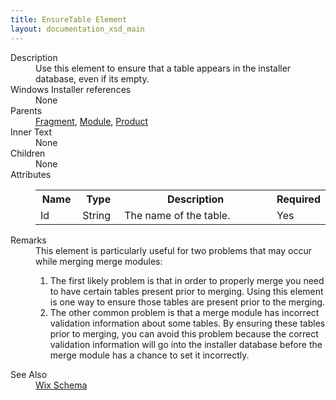 ```yaml
---
title: EnsureTable Element
layout: documentation_xsd_main
---
```

<dl>
  <dt>Description</dt>
  <dd>                 Use this element to ensure that a table appears in the installer database, even if its empty.             </dd>
  <dt>Windows Installer references</dt>
  <dd>None</dd>
  <dt>Parents</dt>
  <dd>
    <a href="../fragment/">Fragment</a>, <a href="../module/">Module</a>, <a href="../product/">Product</a></dd>
  <dt>Inner Text</dt>
  <dd>None</dd>
  <dt>Children</dt>
  <dd>None</dd>
  <dt>Attributes</dt>
  <dd>
    <table cellspacing="0" cellpadding="0" class="schema">
      <tr>
        <th width="15%">Name</th>
        <th width="15%">Type</th>
        <th width="65%">Description</th>
        <th width="15%">Required</th>
      </tr>
      <tr>
        <td>Id</td>
        <td>String</td>
        <td>The name of the table.</td>
        <td>Yes</td>
      </tr>
    </table>
  </dd>
  <dt>Remarks</dt>
  <dd>This element is particularly useful for two problems that may occur while merging merge modules:                     <ol><li>                             The first likely problem is that in order to properly merge you need to have certain                             tables present prior to merging.  Using this element is one way to ensure those tables                             are present prior to the merging.                         </li><li>                             The other common problem is that a merge module has incorrect validation information                             about some tables.  By ensuring these tables prior to merging, you can avoid this                             problem because the correct validation information will go into the installer database                             before the merge module has a chance to set it incorrectly.                         </li></ol></dd>
  <dt>See Also</dt>
  <dd>
    <a href="../wix">Wix Schema</a>
  </dd>
</dl>
